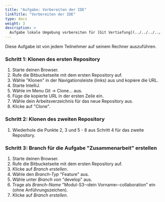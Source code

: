 ```yaml
---
title: "Aufgabe: Vorbereiten der IDE"
linkTitle: "Vorbereiten der IDE"
type: docs
weight: 3
description: >
  Aufgabe lokale Umgebung vorbereiten für [Git Vertiefung](../../../../docs/04_git/02_vertiefung/01_voraussetzungen)
---
```


Diese Aufgabe ist von jedem Teilnehmer auf seinem Rechner auszuführen.

### Schritt 1: Klonen des ersten Repository

1. Starte deinen Browser.
2. Rufe die Bitbucketseite mit dem ersten Repository auf.
3. Wähle "Klonen" in der Navigationsleiste (links) aus und kopiere die URL.
4. Starte IntelliJ.
5. Wähle im Menu Git -> Clone... aus.
6. Füge die kopierte URL in der ersten Zeile ein.
7. Wähle dein Arbeitsverzeichnis für das neue Repository aus.
8. Klicke auf "Clone".

### Schritt 2: Klonen des zweiten Repository

1. Wiederhole die Punkte 2, 3 und 5 - 8 aus Schritt 4 für das zweite Repository.

### Schritt 3: Branch für die Aufgabe "Zusammenarbeit" erstellen

1. Starte deinen Browser.
2. Rufe die Bitbucketseite mit dem ersten Repository auf.
3. Klicke auf _Branch erstellen_.
4. Wähle den _Branch-Typ_ "Feature" aus.
5. Wähle unter _Branch von_ "develop" aus.
6. Trage als _Branch-Name_ "Modul-S3-‹dein Vorname›-collaboration" ein (ohne Anführungszeichen).
7. Klicke auf _Branch erstellen_.
